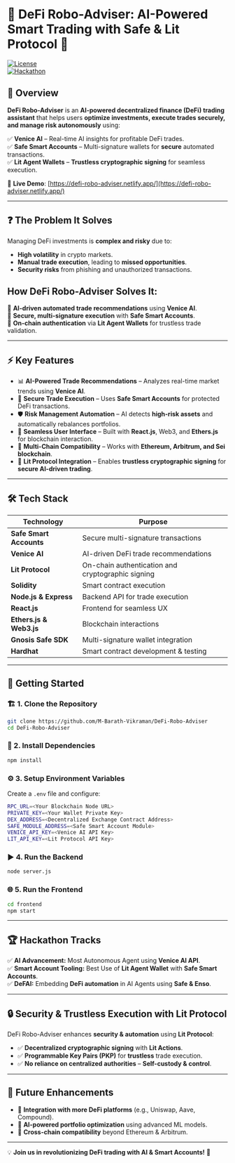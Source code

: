 # 🏦 DeFi Robo-Adviser: AI-Powered Smart Trading with Safe & Lit Protocol 🚀  

[![License](https://img.shields.io/badge/license-MIT-blue.svg)](LICENSE)  
[![Hackathon](https://img.shields.io/badge/Hackathon-Safe%20Agentathon-orange)](https://safe.global/)  

## 📜 Overview  
**DeFi Robo-Adviser** is an **AI-powered decentralized finance (DeFi) trading assistant** that helps users **optimize investments, execute trades securely, and manage risk autonomously** using:  

✅ **Venice AI** – Real-time AI insights for profitable DeFi trades.  
✅ **Safe Smart Accounts** – Multi-signature wallets for **secure** automated transactions.  
✅ **Lit Agent Wallets** – **Trustless cryptographic signing** for seamless execution.  

🔗 **Live Demo**: [https://defi-robo-adviser.netlify.app/](https://defi-robo-adviser.netlify.app/)  

---

## ❓ The Problem It Solves  
Managing DeFi investments is **complex and risky** due to:  

- **High volatility** in crypto markets.  
- **Manual trade execution**, leading to **missed opportunities**.  
- **Security risks** from phishing and unauthorized transactions.  

## **How DeFi Robo-Adviser Solves It:**  
🔹 **AI-driven automated trade recommendations** using **Venice AI**.  
🔹 **Secure, multi-signature execution** with **Safe Smart Accounts**.  
🔹 **On-chain authentication** via **Lit Agent Wallets** for trustless trade validation.  

---

## ⚡ Key Features  
- 📊 **AI-Powered Trade Recommendations** – Analyzes real-time market trends using **Venice AI**.  
- 🔐 **Secure Trade Execution** – Uses **Safe Smart Accounts** for protected DeFi transactions.  
- 🛡️ **Risk Management Automation** – AI detects **high-risk assets** and automatically rebalances portfolios.  
- 🚀 **Seamless User Interface** – Built with **React.js**, Web3, and **Ethers.js** for blockchain interaction.  
- 🔗 **Multi-Chain Compatibility** – Works with **Ethereum, Arbitrum, and Sei blockchain**.  
- 🔑 **Lit Protocol Integration** – Enables **trustless cryptographic signing** for **secure AI-driven trading**.  

---

## 🛠️ Tech Stack  
| Technology  | Purpose |
|-------------|---------|
| **Safe Smart Accounts** | Secure multi-signature transactions |
| **Venice AI** | AI-driven DeFi trade recommendations |
| **Lit Protocol** | On-chain authentication and cryptographic signing |
| **Solidity** | Smart contract execution |
| **Node.js & Express** | Backend API for trade execution |
| **React.js** | Frontend for seamless UX |
| **Ethers.js & Web3.js** | Blockchain interactions |
| **Gnosis Safe SDK** | Multi-signature wallet integration |
| **Hardhat** | Smart contract development & testing |

---

## 🚀 Getting Started  

### 🏗️ 1. **Clone the Repository**  
```sh
git clone https://github.com/M-Barath-Vikraman/DeFi-Robo-Adviser
cd DeFi-Robo-Adviser
```

### 🔧 2. **Install Dependencies**
```sh
npm install
```

### ⚙️ 3. **Setup Environment Variables**  
Create a `.env` file and configure:  
```sh
RPC_URL=<Your Blockchain Node URL>
PRIVATE_KEY=<Your Wallet Private Key>
DEX_ADDRESS=<Decentralized Exchange Contract Address>
SAFE_MODULE_ADDRESS=<Safe Smart Account Module>
VENICE_API_KEY=<Venice AI API Key>
LIT_API_KEY=<Lit Protocol API Key>
```

### ▶️ 4. **Run the Backend**
```sh
node server.js
```

### 🌐 5. **Run the Frontend**
```sh
cd frontend
npm start
```

---

## 🏆 Hackathon Tracks  
✅ **AI Advancement:** Most Autonomous Agent using **Venice AI API**.  
✅ **Smart Account Tooling:** Best Use of **Lit Agent Wallet** with **Safe Smart Accounts**.  
✅ **DeFAI:** Embedding **DeFi automation** in AI Agents using **Safe & Enso**.  

---

## 🔒 Security & Trustless Execution with Lit Protocol  
DeFi Robo-Adviser enhances **security & automation** using **Lit Protocol**:  
- ✅ **Decentralized cryptographic signing** with **Lit Actions**.  
- ✅ **Programmable Key Pairs (PKP)** for **trustless** trade execution.  
- ✅ **No reliance on centralized authorities** – **Self-custody & control**.  

---

## 🚀 Future Enhancements  
- 🏦 **Integration with more DeFi platforms** (e.g., Uniswap, Aave, Compound).  
- 🤖 **AI-powered portfolio optimization** using advanced ML models.  
- 🔗 **Cross-chain compatibility** beyond Ethereum & Arbitrum.  

---

💡 **Join us in revolutionizing DeFi trading with AI & Smart Accounts!** 🚀

